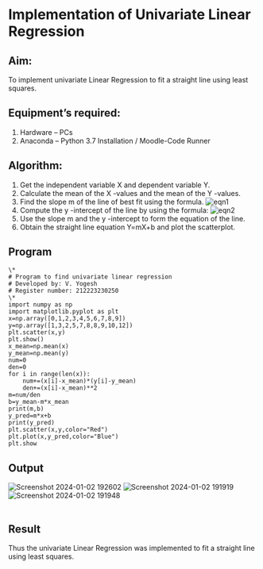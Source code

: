# Implementation of Univariate Linear Regression
## Aim:
To implement univariate Linear Regression to fit a straight line using least squares.
## Equipment’s required:
1.	Hardware – PCs
2.	Anaconda – Python 3.7 Installation / Moodle-Code Runner
## Algorithm:
1.	Get the independent variable X and dependent variable Y.
2.	Calculate the mean of the X -values and the mean of the Y -values.
3.	Find the slope m of the line of best fit using the formula.
 ![eqn1](./eq1.jpg)
4.	Compute the y -intercept of the line by using the formula:
![eqn2](./eq2.jpg)  
5.	Use the slope m and the y -intercept to form the equation of the line.
6.	Obtain the straight line equation Y=mX+b and plot the scatterplot.
## Program
```
\*
# Program to find univariate linear regression
# Developed by: V. Yogesh
# Register number: 212223230250
\*
import numpy as np
import matplotlib.pyplot as plt
x=np.array([0,1,2,3,4,5,6,7,8,9])
y=np.array([1,3,2,5,7,8,8,9,10,12])
plt.scatter(x,y)
plt.show()
x_mean=np.mean(x)
y_mean=np.mean(y)
num=0
den=0
for i in range(len(x)):
    num+=(x[i]-x_mean)*(y[i]-y_mean)
    den+=(x[i]-x_mean)**2
m=num/den
b=y_mean-m*x_mean
print(m,b)
y_pred=m*x+b
print(y_pred)
plt.scatter(x,y,color="Red")
plt.plot(x,y_pred,color="Blue")
plt.show
```
## Output
![Screenshot 2024-01-02 192602](https://github.com/Yogesh-Yogi-1/Univariate-Linear-Regression/assets/148514598/fb05fafe-b5e8-4223-9d6d-521585a36b2d)
![Screenshot 2024-01-02 191919](https://github.com/Yogesh-Yogi-1/Univariate-Linear-Regression/assets/148514598/675dbd2d-6b55-4f24-b061-c94b5f2fad29)
![Screenshot 2024-01-02 191948](https://github.com/Yogesh-Yogi-1/Univariate-Linear-Regression/assets/148514598/5116d26e-97fa-4d92-a859-49030502009c)
</br>
</br>

## Result
Thus the univariate Linear Regression was implemented to fit a straight line using least squares.
